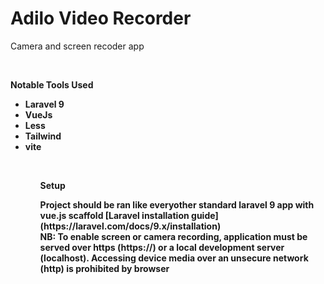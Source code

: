 <h1>Adilo Video Recorder</h1>
<p>Camera and screen recoder app</p>

<br>
<p><b>Notable Tools Used<b></p>
<ul>
 <li>Laravel 9</li>
 <li>VueJs</li>
 <li>Less</li>
 <li>Tailwind</li>
 <li>vite</li>
<ul>

<br>
<p><b>Setup<b></p>
Project should be ran like everyother standard laravel 9 app with vue.js scaffold [Laravel installation guide](https://laravel.com/docs/9.x/installation)

<br>
<b>NB:</b> To enable screen or camera recording, application must be served over https (https://) or a local development server (localhost). Accessing device media over an unsecure network (http) is prohibited by browser
